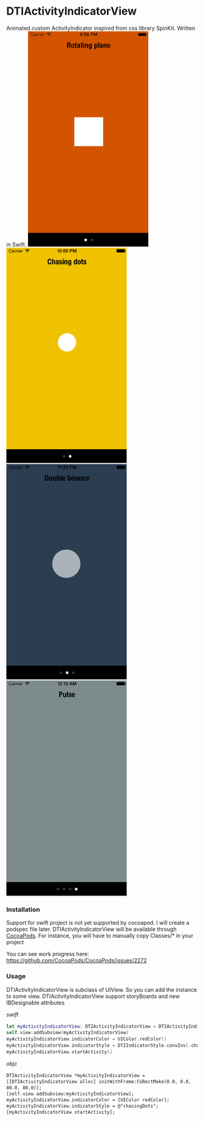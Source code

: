 DTIActivityIndicatorView
========================

Animated custom ActivityIndicator inspired from css library SpinKit. Written in Swift.
<img src="Shots/rotatingplane.gif"/> &nbsp; 
<img src="Shots/chasingdots.gif"/> &nbsp;
<img src="Shots/doublebounce.gif"/> &nbsp;
<img src="Shots/pulse.gif"/>

### Installation
Support for swift project is not yet supported by cocoapod.
I will create a podspec file later.
DTIActivityIndicatorView will be available through [CocoaPods](http://cocoapods.org).
For instance, you will have to manually copy Classes/* in your project

You can see work progress here:
https://github.com/CocoaPods/CocoaPods/issues/2272


### Usage
DTIActivityIndicatorView is subclass of UIView. So you can add the instance to some view.
DTIActivityIndicatorView support storyBoards and new IBDesignable attributes

*swift*
```swift
let myActivityIndicatorView: DTIActivityIndicatorView = DTIActivityIndicatorView(frame: CGRect(x:0.0, y:0.0, width:80.0, height:80.0))
self.view.addSubview(myActivityIndicatorView)
myActivityIndicatorView.indicatorColor = UIColor.redColor()
myActivityIndicatorView.indicatorStyle = DTIIndicatorStyle.convInv(.chasingDots) 
myActivityIndicatorView.startActivity()
```

*objc*
```objc
DTIActivityIndicatorView *myActivityIndicatorView = [[DTIActivityIndicatorView alloc] initWithFrame:CGRectMake(0.0, 0.0, 80.0, 80.0)];
[self.view addSubview:myActivityIndicatorView];
myActivityIndicatorView.indicatorColor = [UIColor redColor];
myActivityIndicatorView.indicatorStyle = @"chasingDots";
[myActivityIndicatorView startActivity];
```


